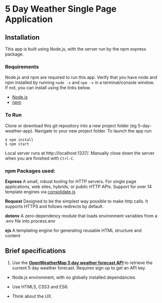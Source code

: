 # 5 Day Weather Single Page Application

## Installation

This app is built using Node.js, with the server run by the npm express package.

### Requirements
Node.js and npm are required to run this app. Verify that you have node and npm installed by running `node -v` and `npm -v` in a terminal/console window. If not, you can install using the links below.
* [Node.js](https://nodejs.org/en/download/)
* [npm](https://www.npmjs.com/get-npm)

### To Run

Clone or download this git repository into a new project folder (eg 5-day-weather-app). Navigate to your new project folder. To launch the app run:

```
$ npm install
$ npm start
```
Local server runs at http://localhost:1337/. Manually close down the server when you are finished with `Ctrl-C`.

### npm Packages used:

**Express**
A small, robust tooling for HTTP servers. For single page applications, web sites, hybrids, or public HTTP APIs. Support for over 14 template engines via [consolidate.js](https://github.com/tj/consolidate.js)

**Request**
Designed to be the simplest way possible to make http calls. It supports HTTPS and follows redirects by default.

**dotenv**
A zero-dependency module that loads environment variables from a .env file into process.env

**ejs**
A templating engine for generating reusable HTML structure and content

## Brief specifications

1. Use the [**OpenWeatherMap 5 day weather forecast API**](http://openweathermap.org/forecast5) to retrieve the current 5 day weather forecast. Requires sign up to get an API key.

* Node.js environment, with no globally installed dependancies.

* Use HTML5, CSS3 and ES6.

* Think about the UX.

